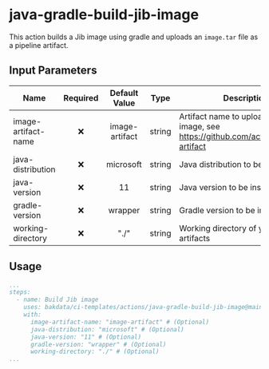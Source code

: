 # java-gradle-build-jib-image

This action builds a Jib image using gradle and uploads an `image.tar` file as a pipeline artifact.

## Input Parameters

| Name                | Required | Default Value  |  Type  | Description                                                                                |
|---------------------|:--------:|:--------------:|:------:|--------------------------------------------------------------------------------------------|
| image-artifact-name |    ❌     | image-artifact | string | Artifact name to upload Jib Docker image, see <https://github.com/actions/upload-artifact> |
| java-distribution   |    ❌     |   microsoft    | string | Java distribution to be installed                                                          |
| java-version        |    ❌     |       11       | string | Java version to be installed                                                               |
| gradle-version      |    ❌     |    wrapper     | string | Gradle version to be installed                                                             |
| working-directory   |    ❌     |      "./"      | string | Working directory of your Gradle artifacts                                                 |

## Usage

```yaml
...
steps:
  - name: Build Jib image
    uses: bakdata/ci-templates/actions/java-gradle-build-jib-image@main
    with:
      image-artifact-name: "image-artifact" # (Optional)
      java-distribution: "microsoft" # (Optional)
      java-version: "11" # (Optional)
      gradle-version: "wrapper" # (Optional)
      working-directory: "./" # (Optional)
...
```
